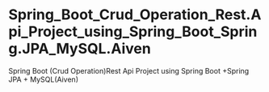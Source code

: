 # Spring_Boot_Crud_Operation_Rest.Api_Project_using_Spring_Boot_Spring.JPA_MySQL.Aiven
Spring Boot (Crud Operation)Rest Api Project using Spring Boot +Spring JPA + MySQL(Aiven)
